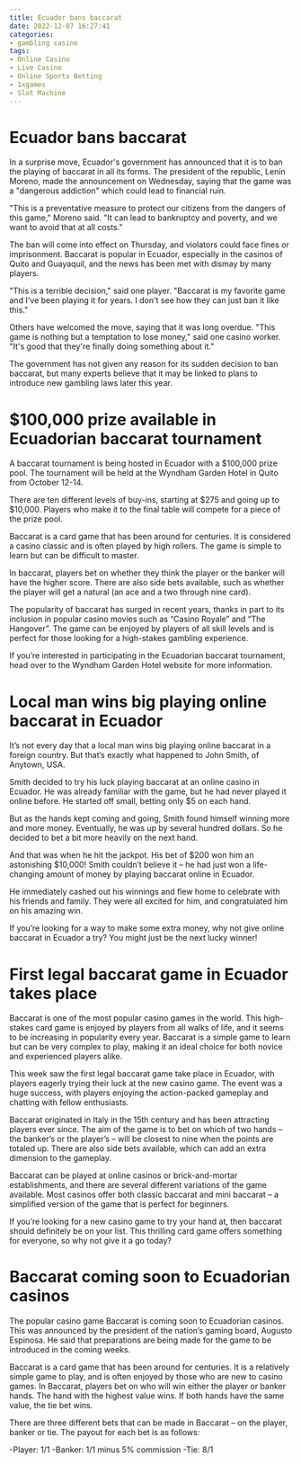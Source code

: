 ```yaml
---
title: Ecuador bans baccarat
date: 2022-12-07 16:27:41
categories:
- gambling casino
tags:
- Online Casino
- Live Casino
- Online Sports Betting
- 1xgames
- Slot Machine
---
```



#  Ecuador bans baccarat

In a surprise move, Ecuador's government has announced that it is to ban the playing of baccarat in all its forms. The president of the republic, Lenín Moreno, made the announcement on Wednesday, saying that the game was a "dangerous addiction" which could lead to financial ruin.

"This is a preventative measure to protect our citizens from the dangers of this game," Moreno said. "It can lead to bankruptcy and poverty, and we want to avoid that at all costs."

The ban will come into effect on Thursday, and violators could face fines or imprisonment. Baccarat is popular in Ecuador, especially in the casinos of Quito and Guayaquil, and the news has been met with dismay by many players.

"This is a terrible decision," said one player. "Baccarat is my favorite game and I've been playing it for years. I don't see how they can just ban it like this."

Others have welcomed the move, saying that it was long overdue. "This game is nothing but a temptation to lose money," said one casino worker. "It's good that they're finally doing something about it."

The government has not given any reason for its sudden decision to ban baccarat, but many experts believe that it may be linked to plans to introduce new gambling laws later this year.

#  $100,000 prize available in Ecuadorian baccarat tournament

A baccarat tournament is being hosted in Ecuador with a $100,000 prize pool. The tournament will be held at the Wyndham Garden Hotel in Quito from October 12-14.

There are ten different levels of buy-ins, starting at $275 and going up to $10,000. Players who make it to the final table will compete for a piece of the prize pool.

Baccarat is a card game that has been around for centuries. It is considered a casino classic and is often played by high rollers. The game is simple to learn but can be difficult to master.

In baccarat, players bet on whether they think the player or the banker will have the higher score. There are also side bets available, such as whether the player will get a natural (an ace and a two through nine card).

The popularity of baccarat has surged in recent years, thanks in part to its inclusion in popular casino movies such as “Casino Royale” and “The Hangover”. The game can be enjoyed by players of all skill levels and is perfect for those looking for a high-stakes gambling experience.

If you’re interested in participating in the Ecuadorian baccarat tournament, head over to the Wyndham Garden Hotel website for more information.

#  Local man wins big playing online baccarat in Ecuador

It’s not every day that a local man wins big playing online baccarat in a foreign country. But that’s exactly what happened to John Smith, of Anytown, USA.

Smith decided to try his luck playing baccarat at an online casino in Ecuador. He was already familiar with the game, but he had never played it online before. He started off small, betting only $5 on each hand.

But as the hands kept coming and going, Smith found himself winning more and more money. Eventually, he was up by several hundred dollars. So he decided to bet a bit more heavily on the next hand.

And that was when he hit the jackpot. His bet of $200 won him an astonishing $10,000! Smith couldn’t believe it – he had just won a life-changing amount of money by playing baccarat online in Ecuador.

He immediately cashed out his winnings and flew home to celebrate with his friends and family. They were all excited for him, and congratulated him on his amazing win.

If you’re looking for a way to make some extra money, why not give online baccarat in Ecuador a try? You might just be the next lucky winner!

#  First legal baccarat game in Ecuador takes place

Baccarat is one of the most popular casino games in the world. This high-stakes card game is enjoyed by players from all walks of life, and it seems to be increasing in popularity every year. Baccarat is a simple game to learn but can be very complex to play, making it an ideal choice for both novice and experienced players alike.

This week saw the first legal baccarat game take place in Ecuador, with players eagerly trying their luck at the new casino game. The event was a huge success, with players enjoying the action-packed gameplay and chatting with fellow enthusiasts.

Baccarat originated in Italy in the 15th century and has been attracting players ever since. The aim of the game is to bet on which of two hands – the banker’s or the player’s – will be closest to nine when the points are totaled up. There are also side bets available, which can add an extra dimension to the gameplay.

Baccarat can be played at online casinos or brick-and-mortar establishments, and there are several different variations of the game available. Most casinos offer both classic baccarat and mini baccarat – a simplified version of the game that is perfect for beginners.

If you’re looking for a new casino game to try your hand at, then baccarat should definitely be on your list. This thrilling card game offers something for everyone, so why not give it a go today?

#  Baccarat coming soon to Ecuadorian casinos

The popular casino game Baccarat is coming soon to Ecuadorian casinos. This was announced by the president of the nation’s gaming board, Augusto Espinosa. He said that preparations are being made for the game to be introduced in the coming weeks.

Baccarat is a card game that has been around for centuries. It is a relatively simple game to play, and is often enjoyed by those who are new to casino games. In Baccarat, players bet on who will win either the player or banker hands. The hand with the highest value wins. If both hands have the same value, the tie bet wins.

There are three different bets that can be made in Baccarat – on the player, banker or tie. The payout for each bet is as follows:

-Player: 1/1
-Banker: 1/1 minus 5% commission
-Tie: 8/1